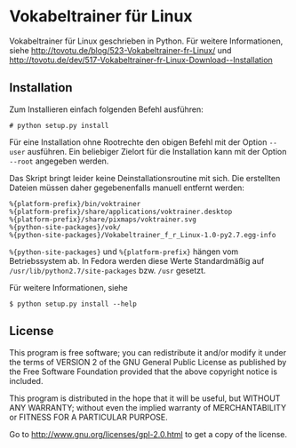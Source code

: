 Vokabeltrainer für Linux
========================

Vokabeltrainer für Linux geschrieben in Python. Für weitere Informationen, siehe
http://tovotu.de/blog/523-Vokabeltrainer-fr-Linux/ und
http://tovotu.de/dev/517-Vokabeltrainer-fr-Linux-Download--Installation

Installation
------------

Zum Installieren einfach folgenden Befehl ausführen:

    # python setup.py install
    
Für eine Installation ohne Rootrechte den obigen Befehl mit der  Option `--user`
ausführen. Ein beliebiger Zielort für die Installation kann mit der Option
`--root` angegeben werden.

Das Skript bringt leider keine Deinstallationsroutine mit sich. Die erstellten
Dateien müssen daher gegebenenfalls manuell entfernt werden:

    %{platform-prefix}/bin/voktrainer
    %{platform-prefix}/share/applications/voktrainer.desktop
    %{platform-prefix}/share/pixmaps/voktrainer.svg
    %{python-site-packages}/vok/
    %{python-site-packages}/Vokabeltrainer_f_r_Linux-1.0-py2.7.egg-info
    
`%{python-site-packages}` und `%{platform-prefix}` hängen vom Betriebssystem ab.
In Fedora werden diese Werte Standardmäßig auf
`/usr/lib/python2.7/site-packages` bzw. `/usr` gesetzt.

Für weitere Informationen, siehe

    $ python setup.py install --help

License
-------

This program is free software; you can redistribute it and/or modify it under
the terms of VERSION 2 of the GNU General Public License as published by the
Free Software Foundation provided that the above copyright notice is included.

This program is distributed in the hope that it will be useful, but WITHOUT ANY
WARRANTY; without even the implied warranty of MERCHANTABILITY or FITNESS FOR A
PARTICULAR PURPOSE.

Go to http://www.gnu.org/licenses/gpl-2.0.html to get a copy of the license.
